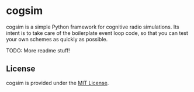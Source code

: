 # cogsim
cogsim is a simple Python framework for cognitive radio simulations. Its intent is to take care of the boilerplate event loop code, so that you can test your own schemes as quickly as possible.

TODO: More readme stuff!

## License
cogsim is provided under the [MIT License](LICENSE).